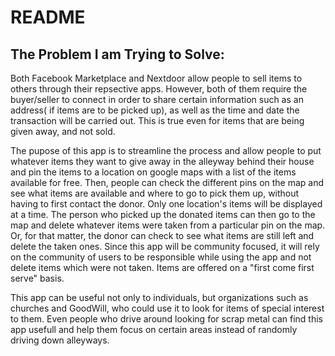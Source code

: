 # README

## The Problem I am Trying to Solve: 

Both Facebook Marketplace and Nextdoor allow people to sell items to others through their repsective apps.  However, both of them require the buyer/seller to connect in order to share certain information such as an address( if items are to be picked up), as well as the time and date the transaction will be carried out.  This is true even for items that are being given away, and not sold.  

The pupose of this app is to streamline the process and allow people to put whatever items they want to give away in the alleyway behind their house and pin the items to a location on google maps with a list of the items available for free.  Then, people can check the different pins on the map and see what items are available and where to go to pick them up, without having to first contact the donor.  Only one location's items will be displayed at a time. The person who picked up the donated items can then go to the map and delete whatever items were taken from a particular pin on the map.  Or, for that matter, the donor can check to see what items are still left and delete the taken ones.   Since this app will be community focused, it will rely on the community of users to be responsible while using the app and not delete items which were not taken.  Items are offered on a "first come first serve" basis.  

This app can be useful not only to individuals, but organizations such as churches and GoodWill, who could use it to look for items of special interest to them.  Even people who drive around looking for scrap metal can find this app usefull and help them focus on certain areas instead of randomly driving down alleyways.  

